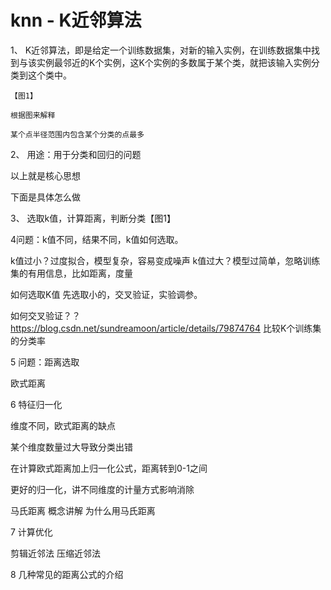 # knn - K近邻算法

1、	K近邻算法，即是给定一个训练数据集，对新的输入实例，在训练数据集中找到与该实例最邻近的K个实例，这K个实例的多数属于某个类，就把该输入实例分类到这个类中。

	【图1】

	根据图来解释

	某个点半径范围内包含某个分类的点最多

2、	用途：用于分类和回归的问题

以上就是核心思想

下面是具体怎么做

3、 选取k值，计算距离，判断分类【图1】

4问题：k值不同，结果不同，k值如何选取。

k值过小？过度拟合，模型复杂，容易变成噪声
k值过大？模型过简单，忽略训练集的有用信息，比如距离，度量

如何选取K值
先选取小的，交叉验证，实验调参。

如何交叉验证？？https://blog.csdn.net/sundreamoon/article/details/79874764
比较K个训练集的分类率

5 问题：距离选取

欧式距离

6 特征归一化

维度不同，欧式距离的缺点

某个维度数量过大导致分类出错

在计算欧式距离加上归一化公式，距离转到0-1之间

更好的归一化，讲不同维度的计量方式影响消除

马氏距离
概念讲解
为什么用马氏距离


7 计算优化

剪辑近邻法
压缩近邻法

8 几种常见的距离公式的介绍

